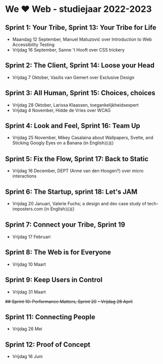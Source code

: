 # We ♥ Web - studiejaar 2022-2023

##  Sprint 1: Your Tribe, Sprint 13: Your Tribe for Life
- Maandag 12 September, Manuel Matuzović over Introduction to Web Accessibility Testing 
- Vrijdag 16 September, Sanne 't Hooft over CSS trickery 

## Sprint 2: The Client, Sprint 14: Loose your Head
- Vrijdag 7 Oktober, Vasilis van Gemert over Exclusive Design

## Sprint 3: All Human, Sprint 15: Choices, choices
- Vrijdag 28 Oktober, Larissa Klaassen, toegankelijkheidsexpert
- Vrijdag 4 November, Hidde de Vries over WCAG

## Sprint 4: Look and Feel, Sprint 16: Team Up
- Vrijdag 25 November, Mikey Casalaina about Wallpapers, Svelte, and Sticking Googly Eyes on a Banana (in English🇬🇧)

## Sprint 5: Fix the Flow, Sprint 17: Back to Static
- Vrijdag 16 December, DEPT (Anne van den Hoogen?) over micro interactions 

## Sprint 6: The Startup, sprint 18: Let's JAM
- Vrijdag 20 Januari, Valerie Fuchs; a design and dev case study of tech-imposters.com (in English🇬🇧)

## Sprint 7: Connect your Tribe, Sprint 19
- Vrijdag 17 Februari

## Sprint 8: The Web is for Everyone
- Vrijdag 10 Maart

## Sprint 9: Keep Users in Control
- Vrijdag 31 Maart

~~## Sprint 10: Performance Matters, Sprint 20~~
~~- Vrijdag 28 April~~

## Sprint 11: Connecting People
- Vrijdag 26 Mei

## Sprint 12: Proof of Concept
- Vrijdag 16 Juni
